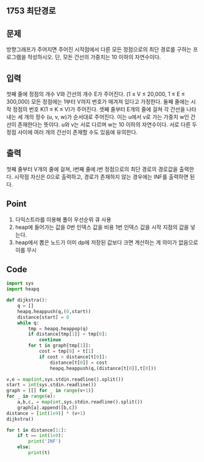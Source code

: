 ## 1753 최단경로



## 문제

방향그래프가 주어지면 주어진 시작점에서 다른 모든 정점으로의 최단 경로를 구하는 프로그램을 작성하시오. 단, 모든 간선의 가중치는 10 이하의 자연수이다.



## 입력

첫째 줄에 정점의 개수 V와 간선의 개수 E가 주어진다. (1 ≤ V ≤ 20,000, 1 ≤ E ≤ 300,000) 모든 정점에는 1부터 V까지 번호가 매겨져 있다고 가정한다. 둘째 줄에는 시작 정점의 번호 K(1 ≤ K ≤ V)가 주어진다. 셋째 줄부터 E개의 줄에 걸쳐 각 간선을 나타내는 세 개의 정수 (u, v, w)가 순서대로 주어진다. 이는 u에서 v로 가는 가중치 w인 간선이 존재한다는 뜻이다. u와 v는 서로 다르며 w는 10 이하의 자연수이다. 서로 다른 두 정점 사이에 여러 개의 간선이 존재할 수도 있음에 유의한다.



## 출력

첫째 줄부터 V개의 줄에 걸쳐, i번째 줄에 i번 정점으로의 최단 경로의 경로값을 출력한다. 시작점 자신은 0으로 출력하고, 경로가 존재하지 않는 경우에는 INF를 출력하면 된다.



## Point

1. 다익스트라를 이용해 풀이 우선순위 큐 사용
2. heap에 들어가는 값을 0번 인덱스 값을 비용 1번 인덱스 값을 시작 지점의 값을 넣는다.
3. heap에서 뽑은 노드가 이미 dp에 저장된 값보다 크면 계산하는 게 의미가 없음으로 이를 무시 



## Code



```python
import sys
import heapq

def dijkstra():
    q = []
    heapq.heappush(q,(0,start))
    distance[start] = 0
    while q:
        tmp = heapq.heappop(q)
        if distance[tmp[1]] < tmp[0]:
            continue
        for t in graph[tmp[1]]:
            cost = tmp[0] + t[1]
            if cost < distance[t[0]]:
                distance[t[0]] = cost
                heapq.heappush(q,(distance[t[0]],t[0]))

v,e = map(int,sys.stdin.readline().split())
start = int(sys.stdin.readline())
graph = [[] for _ in range(v+1)]
for _ in range(e):
    a,b,c, = map(int,sys.stdin.readline().split())
    graph[a].append([b,c])
distance = [int(1e9)] * (v+1)
dijkstra()

for t in distance[1:]:
    if t == int(1e9):
        print('INF')
    else:
        print(t)
```

